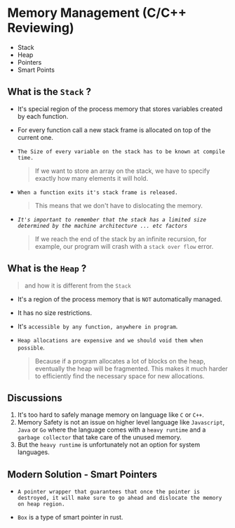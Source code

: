 
# Memory Management (C/C++ Reviewing)

- Stack
- Heap
- Pointers
- Smart Points

## What is the `Stack` ?

- It's special region of the process memory that stores variables created by each function.

- For every function call a new stack frame is allocated on top of the current one.

- `The Size of every variable on the stack has to be known at compile time.`
  > If we want to store an array on the stack, we have to specify exactly how many elements it will hold.

- `When a function exits it's stack frame is released.`
  > This means that we don't have to dislocating the memory.

- *`It's important to remember that the stack has a limited size determined by the machine architecture ... etc factors`*
  > If we reach the end of the stack by an infinite recursion, for example, our program will crash with a `stack over flow` error.

## What is the `Heap` ?

  > and how it is different from the `Stack`

- It's a region of the process memory that is `NOT` automatically managed.

- It has no size restrictions.
  
- It's `accessible by any function, anywhere in program`.

- `Heap allocations are expensive and we should void them when possible`.
  > Because if a program allocates a lot of blocks on the heap, eventually the heap will be fragmented.
  > This makes it much harder to efficiently find the necessary space for new allocations.

## Discussions

1. It's too hard to safely manage memory on language like `C` or `C++`.
2. Memory Safety is not an issue on higher level language like `Javascript`, `Java` or `Go` where the language comes with a `heavy runtime` and a `garbage collector` that take care of the unused memory.
3. But the `heavy runtime` is unfortunately not an option for system languages.

## Modern Solution - Smart Pointers

- `A pointer wrapper that guarantees that once the pointer is destroyed, it will make sure to go ahead and dislocate the memory on heap region.`

- `Box` is a type of smart pointer in rust.
